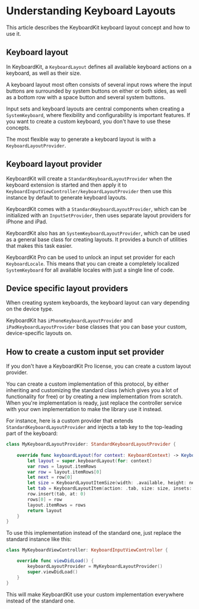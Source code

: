 # Understanding Keyboard Layouts

This article describes the KeyboardKit keyboard layout concept and how to use it. 


## Keyboard layout

In KeyboardKit, a ``KeyboardLayout`` defines all available keyboard actions on a keyboard, as well as their size.

A keyboard layout most often consists of several input rows where the input buttons are surrounded by system buttons on either or both sides, as well as a bottom row with a space button and several system buttons.

Input sets and keyboard layouts are central components when creating a ``SystemKeyboard``, where flexibility and configurability is important features. If you want to create a custom keyboard, you don't have to use these concepts.

The most flexible way to generate a keyboard layout is with a ``KeyboardLayoutProvider``.


## Keyboard layout provider

KeyboardKit will create a ``StandardKeyboardLayoutProvider`` when the keyboard extension is started and then apply it to ``KeyboardInputViewController/keyboardLayoutProvider`` then use this instance by default to generate keyboard layouts.

KeyboardKit comes with a ``StandardKeyboardLayoutProvider``, which can be initialized with an ``InputSetProvider``, then uses separate layout providers for iPhone and iPad.

KeyboardKit also has an ``SystemKeyboardLayoutProvider``, which can be used as a general base class for creating layouts. It provides a bunch of utilities that makes this task easier.

KeyboardKit Pro can be used to unlock an input set provider for each ``KeyboardLocale``. This means that you can create a completely localized ``SystemKeyboard`` for all available locales with just a single line of code.


## Device specific layout providers

When creating system keyboards, the keyboard layout can vary depending on the device type.

KeyboardKit has ``iPhoneKeyboardLayoutProvider`` and ``iPadKeyboardLayoutProvider`` base classes that you can base your custom, device-specific layouts on.  


## How to create a custom input set provider

If you don't have a KeyboardKit Pro license, you can create a custom layout provider.

You can create a custom implementation of this protocol, by either inheriting and customizing the standard class (which gives you a lot of functionality for free) or by creating a new implementation from scratch. When you're implementation is ready, just replace the controller service with your own implementation to make the library use it instead.

For instance, here is a custom provider that extends ``StandardKeyboardLayoutProvider`` and injects a tab key to the top-leading part of the keyboard:

```swift
class MyKeyboardLayoutProvider: StandardKeyboardLayoutProvider {
    
    override func keyboardLayout(for context: KeyboardContext) -> KeyboardLayout {
        let layout = super.keyboardLayout(for: context)
        var rows = layout.itemRows
        var row = layout.itemRows[0]
        let next = row[0]
        let size = KeyboardLayoutItemSize(width: .available, height: next.size.height)
        let tab = KeyboardLayoutItem(action: .tab, size: size, insets: next.insets)
        row.insert(tab, at: 0)
        rows[0] = row
        layout.itemRows = rows
        return layout
    }
}
```

To use this implementation instead of the standard one, just replace the standard instance like this:

```swift
class MyKeyboardViewController: KeyboardInputViewController {

    override func viewDidLoad() {
        keyboardLayoutProvider = MyKeyboardLayoutProvider()
        super.viewDidLoad()
    }
}
```

This will make KeyboardKit use your custom implementation everywhere instead of the standard one.
